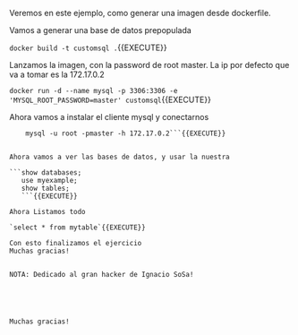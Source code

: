Veremos en este ejemplo, como generar una imagen desde dockerfile.

Vamos a generar una base de datos prepopulada

`docker build -t customsql .`{{EXECUTE}}

Lanzamos la imagen, con la password de root master. La ip por defecto que va a tomar es la 172.17.0.2

`docker run -d --name mysql -p 3306:3306 -e 'MYSQL_ROOT_PASSWORD=master' customsql`{{EXECUTE}}


Ahora vamos a instalar el cliente mysql y conectarnos

``` apt -y install mysql-client
    mysql -u root -pmaster -h 172.17.0.2```{{EXECUTE}}


Ahora vamos a ver las bases de datos, y usar la nuestra

```show databases;
   use myexample;
   show tables;
   ```{{EXECUTE}}

Ahora Listamos todo

`select * from mytable`{{EXECUTE}}

Con esto finalizamos el ejercicio
Muchas gracias!


NOTA: Dedicado al gran hacker de Ignacio SoSa!





Muchas gracias!











